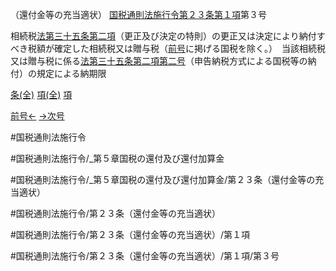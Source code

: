 （還付金等の充当適状）
[国税通則法施行令第２３条第１項](国税通則法施行＿令＿第２３条第１項)第３号

相続税[法第三十五条第二項](国税通則法＿＿＿＿＿第３５条第２項)（更正及び決定の特則）の更正又は決定により納付すべき税額が確定した相続税又は贈与税（[前号](国税通則法施行＿令＿第２３条第１項第２号)に掲げる国税を除く。）　当該相続税又は贈与税に係る[法第三十五条第二項第二号](国税通則法＿＿＿＿＿第３５条第２項第２号)（申告納税方式による国税等の納付）の規定による納期限

[条(全)](国税通則法施行＿令＿第２３条_.md)    [項(全)](国税通則法施行＿令＿第２３条第１項_.md)    [項](国税通則法施行＿令＿第２３条第１項.md)

[前号←](国税通則法施行＿令＿第２３条第１項第２号.md)    [→次号](国税通則法施行＿令＿第２３条第１項第４号.md)

#国税通則法施行令

#国税通則法施行令/_第５章国税の還付及び還付加算金

#国税通則法施行令/_第５章国税の還付及び還付加算金/第２３条（還付金等の充当適状）

#国税通則法施行令/第２３条（還付金等の充当適状）

#国税通則法施行令/第２３条（還付金等の充当適状）/第１項

#国税通則法施行令/第２３条（還付金等の充当適状）/第１項/第３号

